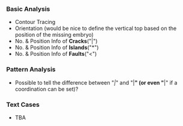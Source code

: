 ### Basic Analysis
- Contour Tracing
- Orientation (would be nice to define the vertical top based on the position of the missing embryo)
- No. & Position Info of **Cracks**("|")
- No. & Position Info of **Islands**("*")
- No. & Position Info of **Faults**("<")

### Pattern Analysis
- Possible to tell the difference between "*|*" and "|**" (or even "**|" if a coordination can be set)?

### Text Cases
- TBA
